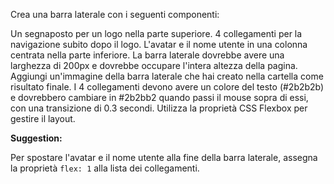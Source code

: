 Crea una barra laterale con i seguenti componenti:

Un segnaposto per un logo nella parte superiore.
4 collegamenti per la navigazione subito dopo il logo.
L'avatar e il nome utente in una colonna centrata nella parte inferiore.
La barra laterale dovrebbe avere una larghezza di 200px e dovrebbe occupare l'intera altezza della pagina. Aggiungi un'immagine della barra laterale che hai creato nella cartella come risultato finale. I 4 collegamenti devono avere un colore del testo (#2b2b2b) e dovrebbero cambiare in #2b2bb2 quando passi il mouse sopra di essi, con una transizione di 0.3 secondi. Utilizza la proprietà CSS Flexbox per gestire il layout.

**Suggestion:**

Per spostare l'avatar e il nome utente alla fine della barra laterale, assegna la proprietà `flex: 1` alla lista dei collegamenti.
